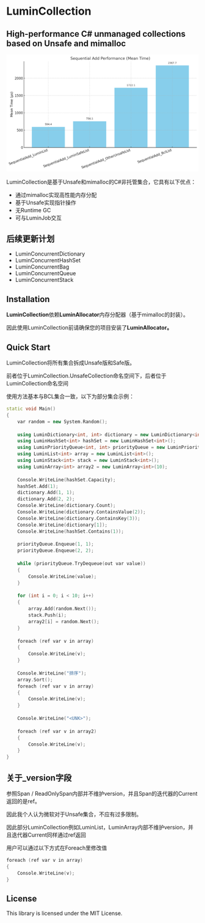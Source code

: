 # LuminCollection



## High-performance C# unmanaged collections based on Unsafe and mimalloc


![性能比较](./performancephoto.png)

LuminCollection是基于Unsafe和mimalloc的C#非托管集合，它具有以下优点：

*   通过mimalloc实现高性能内存分配
*   基于Unsafe实现指针操作
*   无Runtime GC
*   可与LuminJob交互



## 后续更新计划

*   LuminConcurrentDictionary
*   LuminConcurrentHashSet
*   LuminConcurrentBag
*   LuminConcurrentQueue
*   LuminConcurrentStack



## Installation

**LuminCollection**依赖**LuminAllocator**内存分配器（基于mimalloc的封装）。

因此使用LuminCollection前请确保您的项目安装了**LuminAllocator。**





## Quick Start

LuminCollection将所有集合拆成Unsafe版和Safe版。

前者位于LuminCollection.UnsafeCollection命名空间下，后者位于LuminCollection命名空间

使用方法基本与BCL集合一致，以下为部分集合示例：

```cpp
static void Main()
{
    var random = new System.Random();
    
    using LuminDictionary<int, int> dictionary = new LuminDictionary<int, int>();
    using LuminHashSet<int> hashSet = new LuminHashSet<int>();
    using LuminPriorityQueue<int, int> priorityQueue = new LuminPriorityQueue<int, int>(); 
    using LuminList<int> array = new LuminList<int>();
    using LuminStack<int> stack = new LuminStack<int>();
    using LuminArray<int> array2 = new LuminArray<int>(10);

    Console.WriteLine(hashSet.Capacity);
    hashSet.Add(1);
    dictionary.Add(1, 1);
    dictionary.Add(2, 2);
    Console.WriteLine(dictionary.Count);
    Console.WriteLine(dictionary.ContainsValue(2));
    Console.WriteLine(dictionary.ContainsKey(3));
    Console.WriteLine(dictionary[1]);
    Console.WriteLine(hashSet.Contains(1));
        
    priorityQueue.Enqueue(1, 1);
    priorityQueue.Enqueue(2, 2);

    while (priorityQueue.TryDequeue(out var value))
    {
        Console.WriteLine(value);
    }
        
    for (int i = 0; i < 10; i++)
    {
        array.Add(random.Next());
        stack.Push(i);
        array2[i] = random.Next();
    }

    foreach (ref var v in array)
    {
        Console.WriteLine(v); 
    }
        
    Console.WriteLine("排序");
    array.Sort();
    foreach (ref var v in array)
    {
        Console.WriteLine(v); 
    }
        
    Console.WriteLine("<UNK>");
        
    foreach (ref var v in array2)
    {
        Console.WriteLine(v); 
    }
}
```



## 关于\_version字段

参照Span / ReadOnlySpan内部并不维护version，并且Span的迭代器的Current返回的是ref。

因此我个人认为微软对于Unsafe集合，不应有过多限制。

因此部分LuminCollection例如LuminList，LuminArray内部不维护version，并且迭代器Current同样通过ref返回

用户可以通过以下方式在Foreach里修改值

```cpp
foreach (ref var v in array)
{
    Console.WriteLine(v); 
}
```



## License

This library is licensed under the MIT License.



